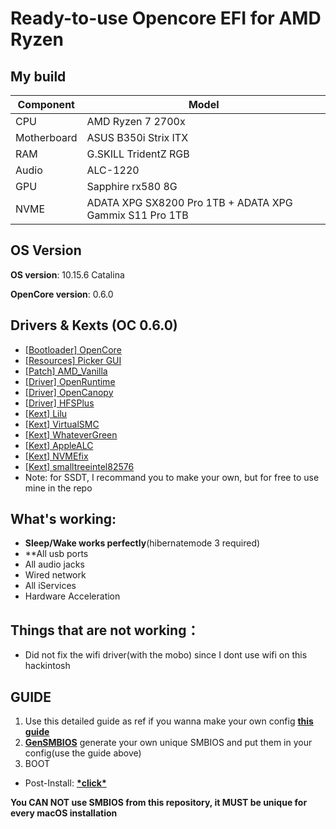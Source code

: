# Ready-to-use Opencore EFI for AMD Ryzen

## My build
| **Component** | **Model** |
| ------------- | --------- |
| CPU | AMD Ryzen 7 2700x |
| Motherboard | ASUS B350i Strix ITX |
| RAM | G.SKILL TridentZ RGB |
| Audio | ALC-1220 |
| GPU | Sapphire rx580 8G |
| NVME | ADATA XPG SX8200 Pro 1TB + ADATA XPG Gammix S11 Pro 1TB |

## OS Version

**OS version**: 10.15.6 Catalina

**OpenCore version**: 0.6.0  

## Drivers & Kexts (OC 0.6.0)
 - [[Bootloader] OpenCore](https://github.com/acidanthera/OpenCorePkg)
 - [[Resources] Picker GUI](https://github.com/acidanthera/OcBinaryData/tree/master/Resources)
 - [[Patch] AMD_Vanilla](https://github.com/AMD-OSX/AMD_Vanilla)
 - [[Driver] OpenRuntime](https://github.com/acidanthera/OpenCorePkg)
 - [[Driver] OpenCanopy](https://github.com/acidanthera/OpenCorePkg)
 - [[Driver] HFSPlus](https://github.com/acidanthera/OcBinaryData/blob/master/Drivers/HfsPlus.efi)
 - [[Kext] Lilu](https://github.com/acidanthera/Lilu)
 - [[Kext] VirtualSMC](https://github.com/acidanthera/VirtualSMC)
 - [[Kext] WhateverGreen](https://github.com/acidanthera/WhateverGreen)
 - [[Kext] AppleALC](https://github.com/acidanthera/AppleALC)
 - [[Kext] NVMEfix](https://github.com/acidanthera/NVMeFix)
 - [[Kext] smalltreeintel82576](https://github.com/khronokernel/SmallTree-I211-AT-patch/releases)
 - Note: for SSDT, I recommand you to make your own, but for free to use mine in the repo
## What's working:
 - **Sleep/Wake works perfectly**(hibernatemode 3 required)
 - **All usb ports
 - All audio jacks
 - Wired network
 - All iServices
 - Hardware Acceleration

## Things that are not working：
 - Did not fix the wifi driver(with the mobo) since I dont use wifi on this hackintosh

## GUIDE
  1. Use this detailed guide as ref if you wanna make your own config [**this guide**](https://dortania.github.io/OpenCore-Install-Guide/)
  2.  [**GenSMBIOS**](https://github.com/corpnewt/GenSMBIOS) generate your own unique SMBIOS and put them in your config(use the guide above)
  3. BOOT
 - Post-Install: [**\*click\***](https://dortania.github.io/OpenCore-Post-Install/)
 

**You CAN NOT use SMBIOS from this repository, it MUST be unique for every macOS installation**



